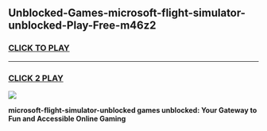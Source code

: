 
## Unblocked-Games-microsoft-flight-simulator-unblocked-Play-Free-m46z2
<h3>
<a href="https://premium76.site?title=microsoft-flight-simulator-unblocked&ref=23A">CLICK TO PLAY</a></h3>
<hr>

<h3>
<a href="https://premium76.site?title=microsoft-flight-simulator-unblocked&ref=23A">CLICK 2 PLAY</a>
  
</h3>

<a href="https://premium76.site?title=microsoft-flight-simulator-unblocked&ref=23A"><img src="https://clearcache.store/games.png"></a>


**microsoft-flight-simulator-unblocked games unblocked: Your Gateway to Fun and Accessible Online Gaming**
